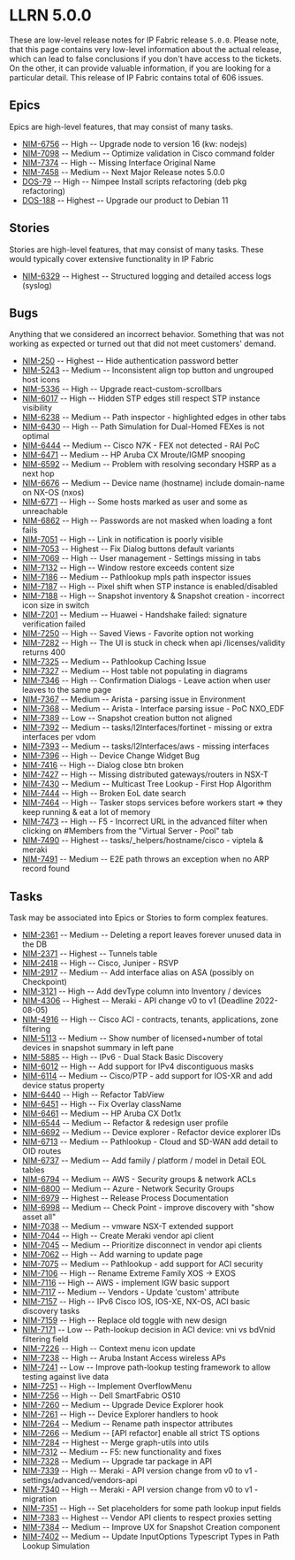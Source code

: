# LLRN 5.0.0

These are low-level release notes for IP Fabric release `5.0.0`. Please note, that this page contains very low-level information about the actual release, which can lead to false conclusions if you don't have access to the tickets. On the other, it can provide valuable information, if you are looking for a particular detail. This release of IP Fabric contains total of 606 issues.

## Epics

Epics are high-level features, that may consist of many tasks.

- [NIM-6756](https://ipfabric.atlassian.net/browse/NIM-6756) -- High -- Upgrade node to version 16 (kw: nodejs)
- [NIM-7098](https://ipfabric.atlassian.net/browse/NIM-7098) -- Medium -- Optimize validation in Cisco command folder
- [NIM-7374](https://ipfabric.atlassian.net/browse/NIM-7374) -- High -- Missing Interface Original Name
- [NIM-7458](https://ipfabric.atlassian.net/browse/NIM-7458) -- Medium -- Next Major Release notes 5.0.0
- [DOS-79](https://ipfabric.atlassian.net/browse/DOS-79) -- High -- Nimpee Install scripts refactoring (deb pkg refactoring)
- [DOS-188](https://ipfabric.atlassian.net/browse/DOS-188) -- Highest -- Upgrade our product to Debian 11

## Stories

Stories are high-level features, that may consist of many tasks. These would typically cover extensive functionality in IP Fabric

- [NIM-6329](https://ipfabric.atlassian.net/browse/NIM-6329) -- Highest -- Structured logging and detailed access logs (syslog)

## Bugs

Anything that we considered an incorrect behavior. Something that was not working as expected or turned out that did not meet customers' demand.

- [NIM-250](https://ipfabric.atlassian.net/browse/NIM-250) -- Highest -- Hide authentication password better
- [NIM-5243](https://ipfabric.atlassian.net/browse/NIM-5243) -- Medium -- Inconsistent align top button and ungrouped host icons
- [NIM-5336](https://ipfabric.atlassian.net/browse/NIM-5336) -- High -- Upgrade react-custom-scrollbars
- [NIM-6017](https://ipfabric.atlassian.net/browse/NIM-6017) -- High -- Hidden STP edges still respect STP instance visibility
- [NIM-6238](https://ipfabric.atlassian.net/browse/NIM-6238) -- Medium -- Path inspector - highlighted edges in other tabs
- [NIM-6430](https://ipfabric.atlassian.net/browse/NIM-6430) -- High -- Path Simulation for Dual-Homed FEXes is not optimal
- [NIM-6444](https://ipfabric.atlassian.net/browse/NIM-6444) -- Medium -- Cisco N7K - FEX not detected - RAI PoC
- [NIM-6471](https://ipfabric.atlassian.net/browse/NIM-6471) -- Medium -- HP Aruba CX Mroute/IGMP snooping
- [NIM-6592](https://ipfabric.atlassian.net/browse/NIM-6592) -- Medium -- Problem with resolving secondary HSRP as a next hop
- [NIM-6676](https://ipfabric.atlassian.net/browse/NIM-6676) -- Medium -- Device name (hostname) include domain-name on NX-OS (nxos)
- [NIM-6771](https://ipfabric.atlassian.net/browse/NIM-6771) -- High -- Some hosts marked as user and some as unreachable
- [NIM-6862](https://ipfabric.atlassian.net/browse/NIM-6862) -- High -- Passwords are not masked when loading a font fails
- [NIM-7051](https://ipfabric.atlassian.net/browse/NIM-7051) -- High -- Link in notification is poorly visible
- [NIM-7053](https://ipfabric.atlassian.net/browse/NIM-7053) -- Highest -- Fix Dialog buttons default variants
- [NIM-7069](https://ipfabric.atlassian.net/browse/NIM-7069) -- High -- User management - Settings missing in tabs
- [NIM-7132](https://ipfabric.atlassian.net/browse/NIM-7132) -- High -- Window restore exceeds content size
- [NIM-7186](https://ipfabric.atlassian.net/browse/NIM-7186) -- Medium -- Pathlookup mpls path inspector issues
- [NIM-7187](https://ipfabric.atlassian.net/browse/NIM-7187) -- High -- Pixel shift when STP instance is enabled/disabled
- [NIM-7188](https://ipfabric.atlassian.net/browse/NIM-7188) -- High -- Snapshot inventory & Snapshot creation - incorrect icon size in switch
- [NIM-7201](https://ipfabric.atlassian.net/browse/NIM-7201) -- Medium -- Huawei - Handshake failed: signature verification failed
- [NIM-7250](https://ipfabric.atlassian.net/browse/NIM-7250) -- High -- Saved Views - Favorite option not working
- [NIM-7282](https://ipfabric.atlassian.net/browse/NIM-7282) -- High -- The UI is stuck in check when api /licenses/validity returns 400
- [NIM-7325](https://ipfabric.atlassian.net/browse/NIM-7325) -- Medium -- Pathlookup Caching Issue
- [NIM-7327](https://ipfabric.atlassian.net/browse/NIM-7327) -- Medium -- Host table not populating in diagrams
- [NIM-7346](https://ipfabric.atlassian.net/browse/NIM-7346) -- High -- Confirmation Dialogs - Leave action when user leaves to the same page
- [NIM-7367](https://ipfabric.atlassian.net/browse/NIM-7367) -- Medium -- Arista - parsing issue in Environment
- [NIM-7368](https://ipfabric.atlassian.net/browse/NIM-7368) -- Medium -- Arista - Interface parsing issue - PoC NXO_EDF
- [NIM-7389](https://ipfabric.atlassian.net/browse/NIM-7389) -- Low -- Snapshot creation button not aligned
- [NIM-7392](https://ipfabric.atlassian.net/browse/NIM-7392) -- Medium -- tasks/l2Interfaces/fortinet - missing or extra interfaces per vdom
- [NIM-7393](https://ipfabric.atlassian.net/browse/NIM-7393) -- Medium -- tasks/l2Interfaces/aws - missing interfaces
- [NIM-7396](https://ipfabric.atlassian.net/browse/NIM-7396) -- High -- Device Change Widget Bug
- [NIM-7416](https://ipfabric.atlassian.net/browse/NIM-7416) -- High -- Dialog close btn broken
- [NIM-7427](https://ipfabric.atlassian.net/browse/NIM-7427) -- High -- Missing distributed gateways/routers in NSX-T
- [NIM-7430](https://ipfabric.atlassian.net/browse/NIM-7430) -- Medium -- Multicast Tree Lookup - First Hop Algorithm
- [NIM-7444](https://ipfabric.atlassian.net/browse/NIM-7444) -- High -- Broken EoL date search
- [NIM-7464](https://ipfabric.atlassian.net/browse/NIM-7464) -- High -- Tasker stops services before workers start => they keep running & eat a lot of memory
- [NIM-7473](https://ipfabric.atlassian.net/browse/NIM-7473) -- High -- F5 - Incorrect URL in the advanced filter when clicking on #Members from the "Virtual Server - Pool" tab
- [NIM-7490](https://ipfabric.atlassian.net/browse/NIM-7490) -- Highest -- tasks/_helpers/hostname/cisco - viptela & meraki
- [NIM-7491](https://ipfabric.atlassian.net/browse/NIM-7491) -- Medium -- E2E path throws an exception when no ARP record found

## Tasks

Task may be associated into Epics or Stories to form complex features.

- [NIM-2361](https://ipfabric.atlassian.net/browse/NIM-2361) -- Medium -- Deleting a report leaves forever unused data in the DB
- [NIM-2371](https://ipfabric.atlassian.net/browse/NIM-2371) -- Highest -- Tunnels table
- [NIM-2418](https://ipfabric.atlassian.net/browse/NIM-2418) -- High -- Cisco, Juniper - RSVP
- [NIM-2917](https://ipfabric.atlassian.net/browse/NIM-2917) -- Medium -- Add interface alias on ASA (possibly on Checkpoint)
- [NIM-3121](https://ipfabric.atlassian.net/browse/NIM-3121) -- High -- Add devType column into Inventory / devices
- [NIM-4306](https://ipfabric.atlassian.net/browse/NIM-4306) -- Highest -- Meraki - API change v0 to v1 (Deadline 2022-08-05)
- [NIM-4916](https://ipfabric.atlassian.net/browse/NIM-4916) -- High -- Cisco ACI - contracts, tenants, applications, zone filtering
- [NIM-5113](https://ipfabric.atlassian.net/browse/NIM-5113) -- Medium -- Show number of licensed+number of total devices in snapshot summary in left pane
- [NIM-5885](https://ipfabric.atlassian.net/browse/NIM-5885) -- High -- IPv6 - Dual Stack Basic Discovery
- [NIM-6012](https://ipfabric.atlassian.net/browse/NIM-6012) -- High -- Add support for IPv4 discontiguous masks
- [NIM-6114](https://ipfabric.atlassian.net/browse/NIM-6114) -- Medium -- Cisco/PTP - add support for IOS-XR and add device status property
- [NIM-6440](https://ipfabric.atlassian.net/browse/NIM-6440) -- High -- Refactor TabView
- [NIM-6451](https://ipfabric.atlassian.net/browse/NIM-6451) -- High -- Fix Overlay className
- [NIM-6461](https://ipfabric.atlassian.net/browse/NIM-6461) -- Medium -- HP Aruba CX Dot1x
- [NIM-6544](https://ipfabric.atlassian.net/browse/NIM-6544) -- Medium -- Refactor & redesign user profile
- [NIM-6692](https://ipfabric.atlassian.net/browse/NIM-6692) -- Medium -- Device explorer - Refactor device explorer IDs
- [NIM-6713](https://ipfabric.atlassian.net/browse/NIM-6713) -- Medium -- Pathlookup - Cloud and SD-WAN add detail to OID routes
- [NIM-6737](https://ipfabric.atlassian.net/browse/NIM-6737) -- Medium -- Add family / platform / model in Detail EOL tables
- [NIM-6794](https://ipfabric.atlassian.net/browse/NIM-6794) -- Medium -- AWS - Security groups & network ACLs
- [NIM-6800](https://ipfabric.atlassian.net/browse/NIM-6800) -- Medium -- Azure - Network Security Groups
- [NIM-6979](https://ipfabric.atlassian.net/browse/NIM-6979) -- Highest -- Release Process Documentation
- [NIM-6998](https://ipfabric.atlassian.net/browse/NIM-6998) -- Medium -- Check Point - improve discovery with "show asset all"
- [NIM-7038](https://ipfabric.atlassian.net/browse/NIM-7038) -- Medium -- vmware NSX-T extended support
- [NIM-7044](https://ipfabric.atlassian.net/browse/NIM-7044) -- High -- Create Meraki vendor api client
- [NIM-7045](https://ipfabric.atlassian.net/browse/NIM-7045) -- Medium -- Prioritize disconnect in vendor api clients
- [NIM-7062](https://ipfabric.atlassian.net/browse/NIM-7062) -- High -- Add warning to update page
- [NIM-7075](https://ipfabric.atlassian.net/browse/NIM-7075) -- Medium -- Pathlookup - add support for ACI security
- [NIM-7106](https://ipfabric.atlassian.net/browse/NIM-7106) -- High -- Rename Extreme Family XOS -> EXOS
- [NIM-7116](https://ipfabric.atlassian.net/browse/NIM-7116) -- High -- AWS - implement IGW basic support
- [NIM-7117](https://ipfabric.atlassian.net/browse/NIM-7117) -- Medium -- Vendors - Update 'custom' attribute
- [NIM-7157](https://ipfabric.atlassian.net/browse/NIM-7157) -- High -- IPv6 Cisco IOS, IOS-XE, NX-OS, ACI basic discovery tasks
- [NIM-7159](https://ipfabric.atlassian.net/browse/NIM-7159) -- High -- Replace old toggle with new design
- [NIM-7171](https://ipfabric.atlassian.net/browse/NIM-7171) -- Low -- Path-lookup decision in ACI device: vni vs bdVnid filtering field
- [NIM-7226](https://ipfabric.atlassian.net/browse/NIM-7226) -- High -- Context menu icon update
- [NIM-7238](https://ipfabric.atlassian.net/browse/NIM-7238) -- High -- Aruba Instant Access wireless APs
- [NIM-7241](https://ipfabric.atlassian.net/browse/NIM-7241) -- Low -- Improve path-lookup testing framework to allow testing against live data
- [NIM-7251](https://ipfabric.atlassian.net/browse/NIM-7251) -- High -- Implement OverflowMenu
- [NIM-7256](https://ipfabric.atlassian.net/browse/NIM-7256) -- High -- Dell SmartFabric OS10
- [NIM-7260](https://ipfabric.atlassian.net/browse/NIM-7260) -- Medium -- Upgrade Device Explorer hook
- [NIM-7261](https://ipfabric.atlassian.net/browse/NIM-7261) -- High -- Device Explorer handlers to hook
- [NIM-7264](https://ipfabric.atlassian.net/browse/NIM-7264) -- Medium -- Rename path inspector attributes
- [NIM-7266](https://ipfabric.atlassian.net/browse/NIM-7266) -- Medium -- [API refactor] enable all strict TS options
- [NIM-7284](https://ipfabric.atlassian.net/browse/NIM-7284) -- Highest -- Merge graph-utils into utils
- [NIM-7312](https://ipfabric.atlassian.net/browse/NIM-7312) -- Medium -- F5: new functionality and fixes
- [NIM-7328](https://ipfabric.atlassian.net/browse/NIM-7328) -- Medium -- Upgrade tar package in API
- [NIM-7339](https://ipfabric.atlassian.net/browse/NIM-7339) -- High -- Meraki - API version change from v0 to v1 - settings/advanced/vendors-api
- [NIM-7340](https://ipfabric.atlassian.net/browse/NIM-7340) -- High -- Meraki - API version change from v0 to v1 - migration
- [NIM-7351](https://ipfabric.atlassian.net/browse/NIM-7351) -- High -- Set placeholders for some path lookup input fields
- [NIM-7383](https://ipfabric.atlassian.net/browse/NIM-7383) -- Highest -- Vendor API clients to respect proxies setting
- [NIM-7384](https://ipfabric.atlassian.net/browse/NIM-7384) -- Medium -- Improve UX for Snapshot Creation component
- [NIM-7402](https://ipfabric.atlassian.net/browse/NIM-7402) -- Medium -- Update InputOptions Typescript Types in Path Lookup Simulation
